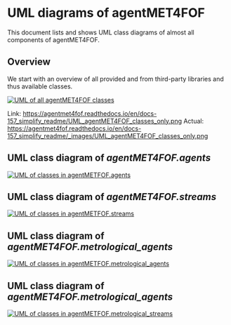 # UML diagrams of agentMET4FOF

This document lists and shows UML class diagrams of almost all components of agentMET4FOF.

## Overview

We start with an overview of all provided and from third-party libraries and thus available classes.

[![UML of all agentMET4FOF classes](UML_agentMET4FOF_classes_only.png)](_images/UML_agentMET4FOF_classes_only.png)

Link: https://agentmet4fof.readthedocs.io/en/docs-157_simplify_readme/UML_agentMET4FOF_classes_only.png
Actual: https://agentmet4fof.readthedocs.io/en/docs-157_simplify_readme/_images/UML_agentMET4FOF_classes_only.png
## UML class diagram of _agentMET4FOF.agents_

[![UML of classes in agentMETFOF.agents](UML_agents_full.png)](_images/UML_agents_full.png)

## UML class diagram of _agentMET4FOF.streams_

[![UML of classes in agentMETFOF.streams](UML_streams_full.png)](_images/UML_streams_full.png)

## UML class diagram of _agentMET4FOF.metrological_agents_

[![UML of classes in agentMETFOF.metrological_agents](UML_metrological_agents_full.png)](_images/UML_metrological_agents_full.png)

## UML class diagram of _agentMET4FOF.metrological_agents_

[![UML of classes in agentMETFOF.metrological_streams](UML_metrological_streams_full.png)](_images/UML_metrological_streams_full.png)
